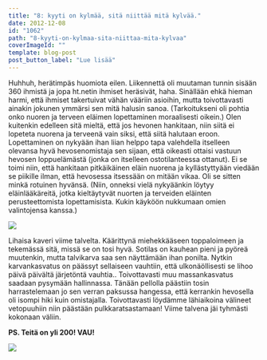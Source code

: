 ```yaml
---
title: "8: kyyti on kylmää, sitä niittää mitä kylvää."
date: 2012-12-08
id: "1062"
path: "8-kyyti-on-kylmaa-sita-niittaa-mita-kylvaa"
coverImageId: ""
template: blog-post
post_button_label: "Lue lisää"
---
```


Huhhuh, herätimpäs huomiota eilen. Liikennettä oli muutaman tunnin sisään 360 ihmistä ja jopa ht.netin ihmiset heräsivät, haha. Sinällään ehkä hieman harmi, että ihmiset takertuivat vähän vääriin asioihin, mutta toivottavasti ainakin jokunen ymmärsi sen mitä halusin sanoa. (Tarkoitukseni oli pohtia onko nuoren ja terveen eläimen lopettaminen moraalisesti oikein.) Olen kuitenkin edelleen sitä mieltä, että jos hevonen hankitaan, niin siitä ei lopeteta nuorena ja terveenä vain siksi, että siitä halutaan eroon. Lopettaminen on nykyään ihan liian helppo tapa valehdella itselleen olevansa hyvä hevosenomistaja sen sijaan, että oikeasti ottaisi vastuun hevosen loppuelämästä (jonka on itselleen ostotilanteessa ottanut). Ei se toimi niin, että hankitaan pitkäikäinen eläin nuorena ja kyllästyttyään viedään se piikille ilman, että hevosessa itsessään on mitään vikaa. Oli se sitten minkä rotuinen hyvänsä. (Niin, onneksi vielä nykyäänkin löytyy eläinlääkäreitä, jotka kieltäytyvät nuorten ja terveiden eläinten perusteettomista lopettamisista. Kukin käyköön nukkumaan omien valintojensa kanssa.)

[![](/images/k8.jpg)](http://3.bp.blogspot.com/-5thFsXNLUNo/UML7UXGBuGI/AAAAAAAADO4/iYvRmcBFryw/s1600/k8.jpg)

Lihaisa kaveri viime talvelta. Käärittynä miehekkääseen toppaloimeen ja tekemässä sitä, missä se on tosi hyvä. Sotilas on kauhean pieni ja pyöreä muutenkin, mutta talvikarva saa sen näyttämään ihan ponilta. Nytkin karvankasvatus on päässyt sellaiseen vauhtiin, että ulkonäöllisesti se lihoo päivä päivältä järjetöntä vauhtia.. Toivottavasti muu massankasvatus saadaan pysymään hallinnassa. Tänään pellolla päästiin tosin harrastelemaan jo sen verran paksussa hangessa, että kerrankin hevosella oli isompi hiki kuin omistajalla. Toivottavasti löydämme lähiaikoina välineet vetopuuhiin niin päästään pulkkaratsastamaan! Viime talvena jäi tyhmästi kokonaan väliin.

**PS. Teitä on yli 200! VAU!**

[![](/images/ak.jpg)](http://4.bp.blogspot.com/-POvkzELN7bU/UMNG_eP9COI/AAAAAAAADQk/weuJGSEWKF4/s1600/ak.jpg)
